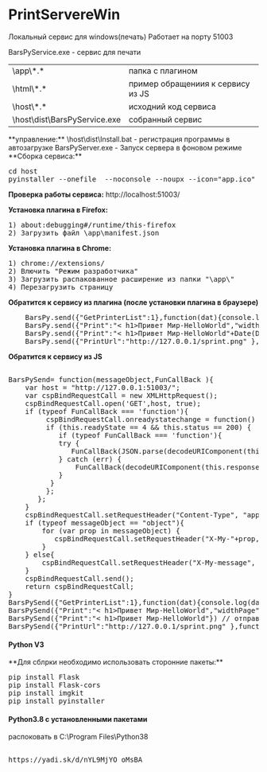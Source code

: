 # PrintServereWin
Локальный сервис для windows(печать)
Работает на порту 51003


BarsPyService.exe - сервис для печати 

<table>
<tr> <td>\app\*.*</td><td> папка с плагином </td> </tr>
<tr> <td>\html\*.*</td><td>пример обращениия к сервису из JS </td> </tr>
<tr> <td>\host\*.*</td><td>исходний код сервиса</td> </tr>
<tr> <td>\host\dist\BarsPyService.exe</td><td>собранный сервис</td> </tr>
</table>
**управление:**
   \host\dist\Install.bat - регистрация программы в автозагрузке
    BarsPyServer.exe      - Запуск сервера в фоновом режиме  
**Сборка сервиса:**
<pre>
cd host
pyinstaller --onefile  --noconsole --noupx --icon="app.ico" --hidden-import win32timezone BarsPyServer.py
</pre> 

**Проверка работы сервиса:**
http://localhost:51003/

**Установка плагина в Firefox:**
<pre>
1) about:debugging#/runtime/this-firefox
2) Загрузить файл \app\manifest.json
</pre>
**Установка плагина в Chrome:**
<pre>
1) chrome://extensions/
2) Влючить "Режим разработчика"
3) Загрузить распакованное расширение из папки "\app\"
4) Перезагрузить страницу
</pre>

**Обратится к сервису из плагина (после установки плагина в браузере)**

<pre>
    BarsPy.send({"GetPrinterList":1},function(dat){console.log(dat);}) // получить список принтеров установленных в системе
    BarsPy.send({"Print":"< h1>Привет Мир-HelloWorld</h1>","widthPage":300,"heightPage":100,"PrinterName":"Microsoft XPS Document Writer"},function(dat){console.log(dat);})
    BarsPy.send({"Print":"< h1>Привет Мир-HelloWorld</h1>"+Date(Date.now()).toString()}) // отправека на печать без получения ответа 
	BarsPy.send({"PrintUrl":"http://127.0.0.1/sprint.png" },function(dat){console.log(dat);}) // Отправка на печать страницы по URL адресу
</pre>

**Обратится к сервису из JS**
<pre>

BarsPySend= function(messageObject,FunCallBack ){
    var host = "http://127.0.0.1:51003/";
    var cspBindRequestCall = new XMLHttpRequest();
    cspBindRequestCall.open('GET',host, true);
    if (typeof FunCallBack === 'function'){ 
         cspBindRequestCall.onreadystatechange = function() {
         if (this.readyState == 4 && this.status == 200) {
            if (typeof FunCallBack === 'function'){
		    try {
			   FunCallBack(JSON.parse(decodeURIComponent(this.responseText)));
			} catch (err) {
			    FunCallBack(decodeURIComponent(this.responseText));
			}
          }
         };
       };
    }
    cspBindRequestCall.setRequestHeader("Content-Type", "application/x-www-form-urlencoded");
    if (typeof messageObject == "object"){
        for (var prop in messageObject) {
           cspBindRequestCall.setRequestHeader("X-My-"+prop, encodeURI(messageObject[prop]));
        }
    } else{
        cspBindRequestCall.setRequestHeader("X-My-message", encodeURI(messageObject));
    }
    cspBindRequestCall.send();
    return cspBindRequestCall; 
}
BarsPySend({"GetPrinterList":1},function(dat){console.log(dat);}) // получить список принтеров установленных в системе
BarsPySend({"Print":"< h1>Привет Мир-HelloWorld</h1>","widthPage":300,"heightPage":100,"PrinterName":"Microsoft XPS Document Writer"},function(dat){console.log(dat);})
BarsPySend({"Print":"< h1>Привет Мир-HelloWorld</h1>"}) // отправека на печать без получения ответа
BarsPySend({"PrintUrl":"http://127.0.0.1/sprint.png" },function(dat){console.log(dat);}) // Отправка на печать страницы по URL адресу
</pre>

<h4>Python V3</h4>
**Для сблрки необходимо использовать сторонние пакеты:**
<pre>
pip install Flask
pip install Flask-cors
pip install imgkit
pip install pyinstaller
</pre> 

<h4>Python3.8 с установленными пакетами</h4>
распоковать в C:\Program Files\Python38
<pre> 
https://yadi.sk/d/nYL9MjYO_oMsBA
</pre> 
